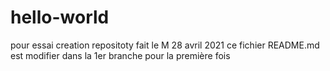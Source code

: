 # hello-world
pour essai creation repositoty
fait le M 28 avril 2021
ce fichier README.md est modifier dans la 1er branche pour la première fois
